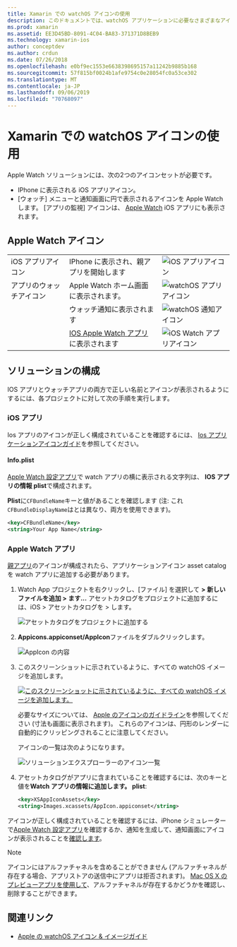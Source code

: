 ```yaml
---
title: Xamarin での watchOS アイコンの使用
description: このドキュメントでは、watchOS アプリケーションに必要なさまざまなアイコンと、これらのアイコンを含むソリューションを設定する方法について説明します。
ms.prod: xamarin
ms.assetid: EE3D45BD-8091-4C04-BA83-371371D8BEB9
ms.technology: xamarin-ios
author: conceptdev
ms.author: crdun
ms.date: 07/26/2018
ms.openlocfilehash: e0bf9ec1553e6638398695157a11242b9885b168
ms.sourcegitcommit: 57f815bf0024b1afe9754c0e28054fc0a53ce302
ms.translationtype: MT
ms.contentlocale: ja-JP
ms.lasthandoff: 09/06/2019
ms.locfileid: "70768097"
---
```

# <a name="working-with-watchos-icons-in-xamarin"></a>Xamarin での watchOS アイコンの使用

Apple Watch ソリューションには、次の2つのアイコンセットが必要です。

- IPhone に表示される iOS アプリアイコン。
- [ウォッチ] メニューと通知画面に円で表示されるアイコンを Apple Watch します。 [アプリの監視] アイコンは、 [Apple Watch](~/ios/watchos/app-fundamentals/settings.md) iOS アプリにも表示されます。

## <a name="apple-watch-icons"></a>Apple Watch アイコン

| | | |
|-|-|-|
|iOS アプリアイコン|IPhone に表示され、親アプリを開始します|![iOS アプリアイコン](icons-images/icon-ios.png)|
|アプリのウォッチアイコン|Apple Watch ホーム画面に表示されます。|![watchOS アプリアイコン](icons-images/icon-home.png)|
||ウォッチ通知に表示されます|![watchOS 通知アイコン](icons-images/notification-icon.png)|
||[IOS Apple Watch アプリ](~/ios/watchos/app-fundamentals/settings.md)に表示されます|![iOS Watch アプリアイコン](icons-images/watch-app-sml.png)|

## <a name="configuring-your-solution"></a>ソリューションの構成

IOS アプリとウォッチアプリの両方で正しい名前とアイコンが表示されるようにするには、各プロジェクトに対して次の手順を実行します。

### <a name="ios-app"></a>iOS アプリ

Ios アプリのアイコンが正しく構成されていることを確認するには、 [Ios アプリケーションアイコンガイド](~/ios/app-fundamentals/images-icons/app-icons.md)を参照してください。

#### <a name="infoplist"></a>Info.plist

[Apple Watch 設定アプリ](~/ios/watchos/app-fundamentals/settings.md)で watch アプリの横に表示される文字列は、 **IOS アプリの情報 plist**で構成されます。

**Plist**に`CFBundleName`キーと値があることを確認します (注: これ`CFBundleDisplayName`はとは異なり、両方を使用できます)。

```xml
<key>CFBundleName</key>
<string>Your App Name</string>
```

### <a name="apple-watch-app"></a>Apple Watch アプリ

[親アプリ](~/ios/watchos/app-fundamentals/parent-app.md)のアイコンが構成されたら、アプリケーションアイコン asset catalog を watch アプリに追加する必要があります。

1. Watch App プロジェクトを右クリックし、[ファイル] を選択して **> 新しいファイルを追加 > ます...** アセットカタログをプロジェクトに追加するには、iOS > アセットカタログを > します。

    ![](icons-images/newasset.png "アセットカタログをプロジェクトに追加する")

2. **Appicons.appiconset/AppIcon**ファイルをダブルクリックします。

    ![](icons-images/xcassets-iconset-sml.png "AppIcon の内容")

3. このスクリーンショットに示されているように、すべての watchOS イメージを追加します。

    [![](icons-images/appicons-sml.png "このスクリーンショットに示されているように、すべての watchOS イメージを追加します。")](icons-images/appicons.png#lightbox)

    必要なサイズについては、 [Apple のアイコンのガイドライン](https://developer.apple.com/design/human-interface-guidelines/watchos/icons-and-images/menu-icons/)を参照してください (寸法も画面に表示されます)。 これらのアイコンは、円形のレンダーに自動的にクリッピングされることに注意してください。

    アイコンの一覧は次のようになります。

    ![](icons-images/xcassets-complete-sml.png "ソリューションエクスプローラーのアイコン一覧")

4. アセットカタログがアプリに含まれていることを確認するには、次のキーと値を**Watch アプリの情報に追加します。 plist**:

    ```xml
    <key>XSAppIconAssets</key>
    <string>Images.xcassets/AppIcon.appiconset</string>
    ```

アイコンが正しく構成されていることを確認するには、iPhone シミュレーターで[Apple Watch 設定アプリ](~/ios/watchos/app-fundamentals/settings.md)を確認するか、通知を生成して、通知画面にアイコンが表示されることを[確認します](~/ios/watchos/platform/notifications.md)。

> [!NOTE]
> アイコンにはアルファチャネルを含めることができません (アルファチャネルが存在する場合、アプリストアの送信中にアプリは拒否されます)。 [Mac OS X のプレビューアプリを使用して](~/ios/watchos/troubleshooting.md#noalpha)、アルファチャネルが存在するかどうかを確認し、削除することができます。

## <a name="related-links"></a>関連リンク

- [Apple の watchOS アイコン & イメージガイド](https://developer.apple.com/design/human-interface-guidelines/watchos/icons-and-images/)
